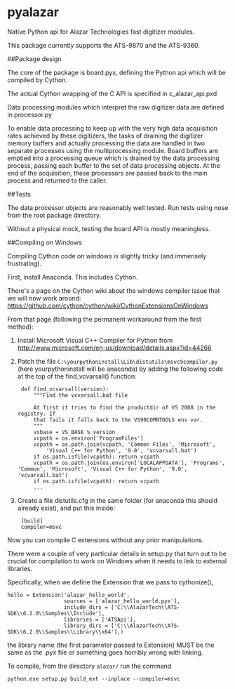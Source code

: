 # pyalazar

Native Python api for Alazar Technologies fast digitizer modules.

This package currently supports the ATS-9870 and the ATS-9360.

##Package design

The core of the package is board.pyx, defining the Python api which will be compiled by Cython.

The actual Cython wrapping of the C API is specified in c_alazar_api.pxd

Data processing modules which interpret the raw digitizer data are defined in processor.py

To enable data processing to keep up with the very high data acquisition rates achieved by these digitizers, the tasks of draining the digitizer memory buffers and actually processing the data are handled in two separate processes using the multiprocessing module.  Board buffers are emptied into a processing queue which is drained by the data processing process, passing each buffer to the set of data processing objects.  At the end of the acquisition, these processors are passed back to the main process and returned to the caller.

##Tests

The data processor objects are reasonably well tested.  Run tests using nose from the root package directory.

Without a physical mock, testing the board API is mostly meaningless.

##Compiling on Windows

Compiling Cython code on windows is slightly tricky (and immensely frustrating).

First, install Anaconda.  This includes Cython.

There's a page on the Cython wiki about the windows compiler issue that we will now work around:
https://github.com/cython/cython/wiki/CythonExtensionsOnWindows

From that page (following the permanent workaround from the first method):

1. Install Microsoft Visual C++ Compiler for Python from http://www.microsoft.com/en-us/download/details.aspx?id=44266

2. Patch the file `C:\yourpythoninstall\Lib\distutils\msvc9compiler.py` (here yourpythoninstall will be anaconda) by adding the following code at the top of the find_vcvarsall() function:

        def find_vcvarsall(version):
            """Find the vcvarsall.bat file

            At first it tries to find the productdir of VS 2008 in the registry. If
            that fails it falls back to the VS90COMNTOOLS env var.
            """
            vsbase = VS_BASE % version
            vcpath = os.environ['ProgramFiles']
            vcpath = os.path.join(vcpath, 'Common Files', 'Microsoft',
                'Visual C++ for Python', '9.0', 'vcvarsall.bat')
            if os.path.isfile(vcpath): return vcpath
            vcpath = os.path.join(os.environ['LOCALAPPDATA'], 'Programs', 'Common', 'Microsoft', 'Visual C++ for Python', '9.0', 'vcvarsall.bat')
            if os.path.isfile(vcpath): return vcpath
            ...

3. Create a file distutils.cfg in the same folder (for anaconda this should already exist), and put this inside:

        [build]
        compiler=msvc

Now you can compile C extensions without any prior manipulations.

There were a couple of very particular details in setup.py that turn out to be crucial for compilation to work on Windows when it needs to link to external libraries.

Specifically, when we define the Extension that we pass to cythonize(),

    hello = Extension('alazar_hello_world',
                      sources = ['alazar_hello_world.pyx'],
                      include_dirs = ['C:\\AlazarTech\\ATS-SDK\\6.2.0\\Samples\\Include'],
                      libraries = ['ATSApi'],
                      library_dirs = ['C:\\AlazarTech\\ATS-SDK\\6.2.0\\Samples\\Library\\x64'],)

the library name (the first parameter passed to Extension) MUST be the same as the .pyx file or something goes horribly wrong with linking.

To compile, from the directory ```alazar/``` run the command

```python.exe setup.py build_ext --inplace --compiler=msvc```